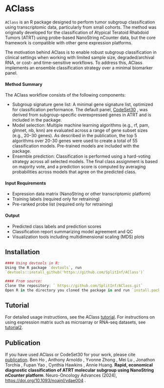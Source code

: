 
# AClass

`AClass` is an R package designed to perform tumor subgroup classification using transcriptomic data, particularly from small cohorts. The method was originally developed for the classification of Atypical Teratoid Rhabdoid Tumors (ATRT) using probe-based NanoString nCounter data, but the core framework is compatible with other gene expression platforms.

The motivation behind AClass is to enable robust subgroup classification in clinical settings when working with limited sample size, degraded/archival RNA, or cost- and time-sensitive workflows. To address this, AClass implements an ensemble classification strategy over a minimal biomarker panel.


#### Method Summary
The AClass workflow consists of the following components:
- Subgroup signature gene list: A minimal gene signature list, optimized for classification performance. The default panel, [CodeSet30](https://github.com/SplitInf/AClass/blob/main/inst/extdata/probes_list_hgnc.txt)
, was derived from subgroup-specific overexpressed genes in ATRT and is included in the package.
- Model selection: Multiple machine learning algorithms (e.g., rf, pam, glmnet, nb, knn) are evaluated across a range of gene subset sizes (e.g., 20–30 genes). As described in the publication, the top 5 algorithms over 20-30 genes were used to create a total of 55 classification models. Pre-trained models are included with the package.
- Ensemble prediction: Classification is performed using a hard-voting strategy across all selected models. The final class assignment is based on majority vote, and a prediction score is computed by averaging probabilities across models that agree on the predicted class.

#### Input Requirements
- Expression data matrix (NanoString or other transcriptomic platform)
- Training labels (required only for retraining)
- Pre-ranked probe list (required only for retraining)

#### Output
- Predicted class labels and prediction scores
- Classification report summarizing model agreement and QC
- Visualization tools including multidimensional scaling (MDS) plots


## Installation

``` r
#### Using devtools in R:
Using the R package `devtools`, run
`devtools::install_github('https://github.com/SplitInf/AClass')`

#### From source:
Clone the repository: ` https://github.com/SplitInf/AClass.git`
Open R in the directory you cloned the package in and run `install.packages('AClass', repos = NULL)`

```

## Tutorial

For detailed usage instructions, see the AClass [tutorial](http://htmlpreview.github.io/?https://github.com/SplitInf/AClass/blob/main/doc/tutorial.html).
For instructions on using expression matrix such as microarray or RNA-seq datasets, see [tutorial2](http://htmlpreview.github.io/?https://github.com/SplitInf/AClass/blob/main/doc/tutorial2.html).


## Publication

If you have used AClass or CodeSet30 for your work, please cite [publication](https://doi.org/10.1093/noajnl/vdae004).
Ben Ho , Anthony Arnoldo , Yvonne Zhong , Mei Lu , Jonathon Torchia , Fupan Yao , Cynthia Hawkins , Annie Huang. **Rapid, economical diagnostic classification of ATRT molecular subgroup using NanoString nCounter platform**. Neuro-Oncology Advances (2024), https://doi.org/10.1093/noajnl/vdae004 .
